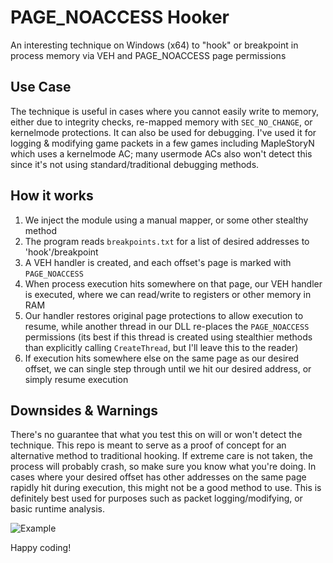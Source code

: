 # PAGE_NOACCESS Hooker
An interesting technique on Windows (x64) to "hook" or breakpoint in process memory via VEH and PAGE_NOACCESS page permissions

## Use Case
The technique is useful in cases where you cannot easily write to memory, either due to integrity checks, re-mapped memory with `SEC_NO_CHANGE`, or kernelmode protections. It can also be used for debugging. I've used it for logging & modifying game packets in a few games including MapleStoryN which uses a kernelmode AC; many usermode ACs also won't detect this since it's not using standard/traditional debugging methods. 

## How it works  
1. We inject the module using a manual mapper, or some other stealthy method   
2. The program reads `breakpoints.txt` for a list of desired addresses to 'hook'/breakpoint  
3. A VEH handler is created, and each offset's page is marked with `PAGE_NOACCESS`  
4. When process execution hits somewhere on that page, our VEH handler is executed, where we can read/write to registers or other memory in RAM  
5. Our handler restores original page protections to allow execution to resume, while another thread in our DLL re-places the `PAGE_NOACCESS` permissions (its best if this thread is created using stealthier methods than explicitly calling `CreateThread`, but I'll leave this to the reader)   
6. If execution hits somewhere else on the same page as our desired offset, we can single step through until we hit our desired address, or simply resume execution  

## Downsides & Warnings  
There's no guarantee that what you test this on will or won't detect the technique. This repo is meant to serve as a proof of concept for an alternative method to traditional hooking. If extreme care is not taken, the process will probably crash, so make sure you know what you're doing. In cases where your desired offset has other addresses on the same page rapidly hit during execution, this might not be a good method to use. This is definitely best used for purposes such as packet logging/modifying, or basic runtime analysis.  

![Example](https://github.com/user-attachments/assets/d5f34b13-674d-48da-84fd-9fb1b0de44ea)  

Happy coding!  

